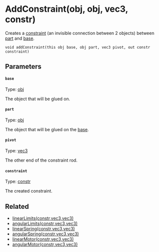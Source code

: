 # AddConstraint(obj, obj, vec3, constr)

Creates a [constraint](#constraint) (an invisible connection between 2 objects) between [part](#part) and [base](#base).

```
void addConstraint(this obj base, obj part, vec3 pivot, out constr constraint)
```

## Parameters

#### `base`
Type: [obj](/MdDocs/Types/Obj.md)

The object that will be glued on.

#### `part`
Type: [obj](/MdDocs/Types/Obj.md)

The object that will be glued on the [base](#base).

#### `pivot`
Type: [vec3](/MdDocs/Types/Vec3.md)

The other end of the constraint rod.

#### `constraint`
Type: [constr](/MdDocs/Types/Constr.md)

The created constraint.

## Related

 - [linearLimits(constr,vec3,vec3)](/MdDocs/Functions/Physics/LinearLimits.md)
 - [angularLimits(constr,vec3,vec3)](/MdDocs/Functions/Physics/AngularLimits.md)
 - [linearSpring(constr,vec3,vec3)](/MdDocs/Functions/Physics/LinearSpring.md)
 - [angularSpring(constr,vec3,vec3)](/MdDocs/Functions/Physics/AngularSpring.md)
 - [linearMotor(constr,vec3,vec3)](/MdDocs/Functions/Physics/LinearMotor.md)
 - [angularMotor(constr,vec3,vec3)](/MdDocs/Functions/Physics/AngularMotor.md)

